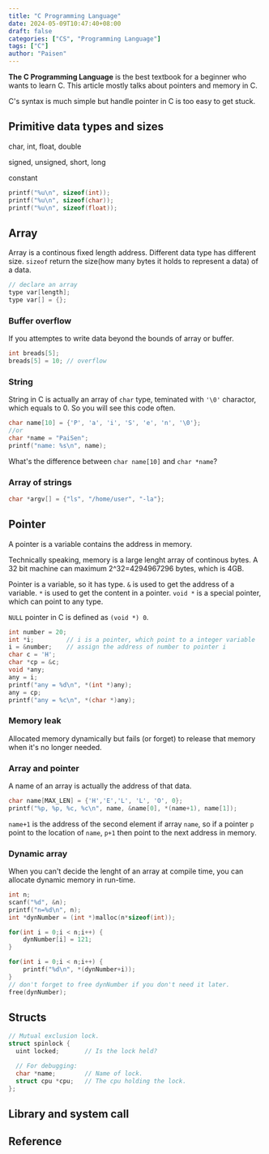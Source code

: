 ```yaml
---
title: "C Programming Language"
date: 2024-05-09T10:47:40+08:00
draft: false
categories: ["CS", "Programming Language"]
tags: ["C"]
author: "Paisen"
---
```

**The C Programming Language** is the best textbook for a beginner who wants to learn C. This article mostly talks about pointers and memory in C.

C's syntax is much simple but handle pointer in C is too easy to get stuck.

## Primitive data types and sizes
char, int, float, double

signed, unsigned, short, long

constant

```C
printf("%u\n", sizeof(int));
printf("%u\n", sizeof(char));
printf("%u\n", sizeof(float));
```

## Array
Array is a continous fixed length address. Different data type has different size. `sizeof` return the size(how many bytes it holds to represent a data) of a data.
```C
// declare an array
type var[length];
type var[] = {};
```

### Buffer overflow
If you attemptes to write data beyond the bounds of array or buffer.
```C
int breads[5];
breads[5] = 10; // overflow
```

### String
String in C is actually an array of `char` type, teminated with `'\0'` charactor, which equals to 0. So you will see this code often.
```C
char name[10] = {'P', 'a', 'i', 'S', 'e', 'n', '\0'};
//or
char *name = "PaiSen";
printf("name: %s\n", name);
```
What's the difference between `char name[10]` and `char *name`?

### Array of strings
```C
char *argv[] = {"ls", "/home/user", "-la"};
```

## Pointer
A pointer is a variable contains the address in memory.

Technically speaking, memory is a large lenght array of continous bytes. A 32 bit machine can maximum 2^32=4294967296 bytes, which is 4GB.

Pointer is a variable, so it has type. `&` is used to get the address of a variable. `*` is used to get the content in a pointer. `void *` is a special pointer, which can point to any type.

`NULL` pointer in C is defined as `(void *) 0`.

```C
int number = 20;
int *i;         // i is a pointer, which point to a integer variable
i = &number;    // assign the address of number to pointer i
char c = 'H';
char *cp = &c;
void *any;
any = i;
printf("any = %d\n", *(int *)any);
any = cp;
printf("any = %c\n", *(char *)any);
```
### Memory leak
Allocated memory dynamically but fails (or forget) to release that memory when it's no longer needed.

### Array and pointer
A name of an array is actually the address of that data.

```C
char name[MAX_LEN] = {'H','E','L', 'L', 'O', 0};
printf("%p, %p, %c, %c\n", name, &name[0], *(name+1), name[1]);
```
`name+1` is the address of the second element if array `name`, so if a pointer `p` point to the location of `name`, `p+1` then point to the next address in memory.

### Dynamic array
When you can't decide the lenght of an array at compile time, you can allocate dynamic memory in run-time.
```C
int n;
scanf("%d", &n);
printf("n=%d\n", n);
int *dynNumber = (int *)malloc(n*sizeof(int));

for(int i = 0;i < n;i++) {
    dynNumber[i] = 121;
}

for(int i = 0;i < n;i++) {
    printf("%d\n", *(dynNumber+i));
}
// don't forget to free dynNumber if you don't need it later.
free(dynNumber);
```


## Structs 
```C
// Mutual exclusion lock.
struct spinlock {
  uint locked;       // Is the lock held?

  // For debugging:
  char *name;        // Name of lock.
  struct cpu *cpu;   // The cpu holding the lock.
};
```

## Library and system call

## Reference